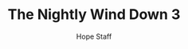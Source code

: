 ---
image: /assets/img/nwd/3_nwd_philippians_4_13_nkjv.png
title: The Nightly Wind Down 3
categories:
  - The Nightly Wind Down
author: Hope Staff
notes: The Nightly Wind Down 3
embed: >-
  EMBED_GOES_HERE
transcript: >-
  SOME LINES OF TEXT START HERE
---
